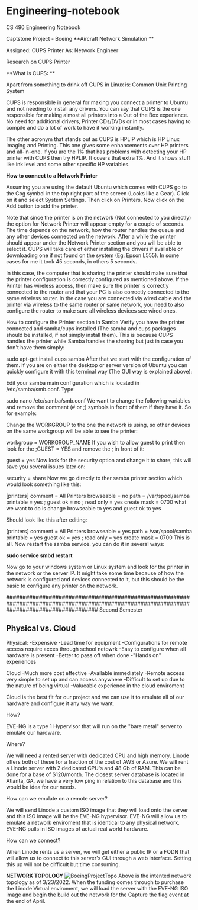 # Engineering-notebook
CS 490 Engineering Notebook

Captstone Project - Boeing
**Aircraft Network Simulation **

Assigned: CUPS Printer
As: Network Engineer 

Research on CUPS Printer

**What is CUPS: **

Apart from something to drink off CUPS in Linux is: Common Unix Printing System

CUPS is responsible in general for making you connect a printer to Ubuntu and not needing to install any drivers. You can say that CUPS is the one responsible for making almost all printers into a Out of the Box experience. No need for additional drivers, Printer CDs/DVDs or in most cases having to compile and do a lot of work to have it working instantly.

The other acronym that stands out as CUPS is HPLIP which is HP Linux Imaging and Printing. This one gives some enhancements over HP printers and all-in-one. If you are the 1% that has problems with detecting your HP printer with CUPS then try HPLIP. It covers that extra 1%. And it shows stuff like ink level and some other specific HP variables.

**How to connect to a Network Printer**

Assuming you are using the default Ubuntu which comes with CUPS go to the Cog symbol in the top right part of the screen (Looks like a Gear). Click on it and select System Settings. Then click on Printers. Now click on the Add button to add the printer.

Note that since the printer is on the network (Not connected to you directly) the option for Network Printer will appear empty for a couple of seconds. The time depends on the network, how the router handles the queue and any other devices connected on the network. After a while the printer should appear under the Network Printer section and you will be able to select it. CUPS will take care of either installing the drivers if available or downloading one if not found on the system (Eg: Epson L555). In some cases for me it took 45 seconds, in others 5 seconds.

In this case, the computer that is sharing the printer should make sure that the printer configuration is correctly configured as mentioned above. If the Printer has wireless access, then make sure the printer is correctly connected to the router and that your PC is also correctly connected to the same wireless router. In the case you are connected via wired cable and the printer via wireless to the same router or same network, you need to also configure the router to make sure all wireless devices see wired ones.

How to configure the Printer section in Samba
Verify you have the printer connected and samba/cups installed (The samba and cups packages should be installed, if not simply install them). This is because CUPS handles the printer while Samba handles the sharing but just in case you don't have them simply:

sudo apt-get install cups samba
After that we start with the configuration of them. If you are on either the desktop or server version of Ubuntu you can quickly configure it with this terminal way (The GUI way is explained above):

Edit your samba main configuration which is located in /etc/samba/smb.conf. Type:

sudo nano /etc/samba/smb.conf
We want to change the following variables and remove the comment (# or ;) symbols in front of them if they have it. So for example:

Change the WORKGROUP to the one the network is using, so other devices on the same workgroup will be able to see the printer:

workgroup = WORKGROUP_NAME
If you wish to allow guest to print then look for the ;GUEST = YES and remove the ; in front of it:

guest = yes
Now look for the security option and change it to share, this will save you several issues later on:

security = share
Now we go directly to ther samba printer section which would look something like this:

 [printers]
    comment = All Printers
    browseable = no
    path = /var/spool/samba
    printable = yes
;   guest ok = no
;   read only = yes
    create mask = 0700
what we want to do is change browseable to yes and guest ok to yes

Should look like this after editing:

 [printers]
    comment = All Printers
    browseable = yes
    path = /var/spool/samba
    printable = yes
    guest ok = yes
;   read only = yes
    create mask = 0700
This is all. Now restart the samba service. you can do it in several ways:

**sudo service smbd restart**

Now go to your windows system or Linux system and look for the printer in the network or the server IP. It might take some time because of how the network is configured and devices connected to it, but this should be the basic to configure any printer on the network.

############################################################################################################################################
Second Semester

## Physical vs. Cloud
Physical:
-Expensive
-Lead time for equipment
-Configurations for remote access require acces through school netowrk
-Easy to configure when all hardware is present
-Better to pass off when done
-"Hands on" experiences

Cloud
-Much more cost effective 
-Available immediately
-Remote access very simple to set up and can access anywhere
-Difficult to set up due to the nature of being virtual
-Valueable experience in the cloud enviroment

Cloud is the best fit for our project and we can use it to emulate all of our hardware and configure it any way we want.

How?

EVE-NG is a type 1 Hypervisor that will run on the "bare metal" server to emulate our hardware. 

Where?

We will need a rented server with dedicated CPU and high memory. Linode offers both of these for a fraction of the cost of AWS or Azure. We will rent a Linode server with 2 dedicated CPU's and 48 Gb of RAM. This can be done for a base of $120/month. The closest server database is located in Atlanta, GA, we have a very low ping in relation to this database and this would be idea for our needs. 

How can we emulate on a remote server?

We will send Linode a custom ISO image that they will load onto the server and this ISO image will be the EVE-NG hypervisor. EVE-NG will allow us to emulate a network enviroment that is identical to any physical network. EVE-NG pulls in ISO images of actual real world hardware. 

How can we connect?

When Linode rents us a server, we will get either a public IP or a FQDN that will allow us to connect to this server's GUI through a web interface. Setting this up will not be difficult but time consuming. 

**NETWORK TOPOLOGY**
![BoeingProjectTopo](https://user-images.githubusercontent.com/79158319/159765697-fcebaa27-3322-4997-9e91-58af0ec403f6.png)
Above is the intented network topology as of 3/23/2022. When the funding comes through to purchase the Linode Virtual enviroment, we will load the server with the EVE-NG ISO image and begin the build out the network for the Capture the flag event at the end of April.

